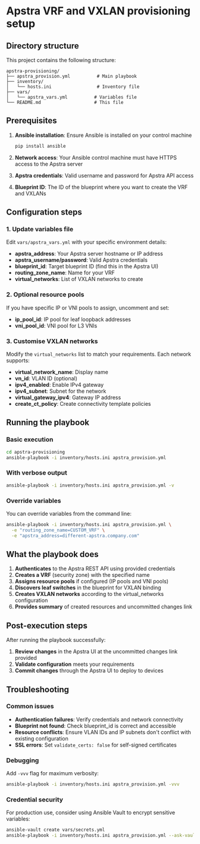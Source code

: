 # Apstra VRF and VXLAN provisioning setup

## Directory structure

This project contains the following structure:

```
apstra-provisioning/
├── apstra_provision.yml          # Main playbook
├── inventory/
│   └── hosts.ini                 # Inventory file
├── vars/
│   └── apstra_vars.yml          # Variables file
└── README.md                    # This file
```

## Prerequisites

1. **Ansible installation**: Ensure Ansible is installed on your control machine
   ```bash
   pip install ansible
   ```

2. **Network access**: Your Ansible control machine must have HTTPS access to the Apstra server

3. **Apstra credentials**: Valid username and password for Apstra API access

4. **Blueprint ID**: The ID of the blueprint where you want to create the VRF and VXLANs

## Configuration steps

### 1. Update variables file

Edit `vars/apstra_vars.yml` with your specific environment details:

- **apstra_address**: Your Apstra server hostname or IP address
- **apstra_username/password**: Valid Apstra credentials  
- **blueprint_id**: Target blueprint ID (find this in the Apstra UI)
- **routing_zone_name**: Name for your VRF
- **virtual_networks**: List of VXLAN networks to create

### 2. Optional resource pools

If you have specific IP or VNI pools to assign, uncomment and set:
- **ip_pool_id**: IP pool for leaf loopback addresses
- **vni_pool_id**: VNI pool for L3 VNIs

### 3. Customise VXLAN networks

Modify the `virtual_networks` list to match your requirements. Each network supports:
- **virtual_network_name**: Display name
- **vn_id**: VLAN ID (optional)
- **ipv4_enabled**: Enable IPv4 gateway
- **ipv4_subnet**: Subnet for the network
- **virtual_gateway_ipv4**: Gateway IP address
- **create_ct_policy**: Create connectivity template policies

## Running the playbook

### Basic execution

```bash
cd apstra-provisioning
ansible-playbook -i inventory/hosts.ini apstra_provision.yml
```

### With verbose output

```bash
ansible-playbook -i inventory/hosts.ini apstra_provision.yml -v
```

### Override variables

You can override variables from the command line:

```bash
ansible-playbook -i inventory/hosts.ini apstra_provision.yml \
  -e "routing_zone_name=CUSTOM_VRF" \
  -e "apstra_address=different-apstra.company.com"
```

## What the playbook does

1. **Authenticates** to the Apstra REST API using provided credentials
2. **Creates a VRF** (security zone) with the specified name
3. **Assigns resource pools** if configured (IP pools and VNI pools)
4. **Discovers leaf switches** in the blueprint for VXLAN binding
5. **Creates VXLAN networks** according to the virtual_networks configuration
6. **Provides summary** of created resources and uncommitted changes link

## Post-execution steps

After running the playbook successfully:

1. **Review changes** in the Apstra UI at the uncommitted changes link provided
2. **Validate configuration** meets your requirements
3. **Commit changes** through the Apstra UI to deploy to devices

## Troubleshooting

### Common issues

- **Authentication failures**: Verify credentials and network connectivity
- **Blueprint not found**: Check blueprint_id is correct and accessible
- **Resource conflicts**: Ensure VLAN IDs and IP subnets don't conflict with existing configuration
- **SSL errors**: Set `validate_certs: false` for self-signed certificates

### Debugging

Add `-vvv` flag for maximum verbosity:
```bash
ansible-playbook -i inventory/hosts.ini apstra_provision.yml -vvv
```

### Credential security

For production use, consider using Ansible Vault to encrypt sensitive variables:

```bash
ansible-vault create vars/secrets.yml
ansible-playbook -i inventory/hosts.ini apstra_provision.yml --ask-vault-pass
```
